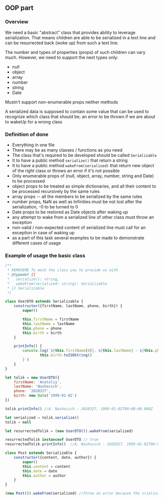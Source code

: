 ## OOP part

### Overview

We need a basic "abstract" class that provides ability to leverage serialization. That means children are able to be
serialized in a text line and can be resurrected back (woke up) from such a text line.

The number and types of properties (props) of such children can vary much. However, we need to support the next types only:

* null
* object
* array
* number
* string
* Date

Mustn't support non-enumerable props neither methods

A serialized data is supposed to contain some value that can be used to recognize which class that should be; an error
to be thrown if we are about to wakeUp for a wrong class

### Definition of done

* Everything in one file
* There may be as many classes / functions as you need
* The class that's required to be developed should be called `Serializable`
* It to have a public method `serialize()` that return a string
* It to have a public method `wakeFrom(serialized)` that return new object of the right class or throws an error if
  it's not possible
* Only enumerable props of (null, object, array, number, string and Date) to be processed
* object props to be treated as simple dictionaries, and all their content to be processed recursively by the same rules
* array props -- all the members to be serialized by the same rules
* number props, NaN as well as Infinities must be not lost after the serialization, -0 to be turned to 0
* Date props to be restored as Date objects after waking up
* any attempt to wake from a serialized line of other class must throw an exception
* non-valid / non-expected content of serialized line must call for an exception in case of waking up
* as a part of this task several examples to be made to demonstrate different cases of usage

### Example of usage the basic class

```javascript
/**
 * REMOVEME To mock the class you to provide us with
 * @typedef {{
 *   serialize(): string,
 *   wakeFrom(serialized: string): Serializable
 * }} Serializable
 */

class UserDTO extends Serializable {
    constructor({firstName, lastName, phone, birth}) {
        super()

        this.firstName = firstName
        this.lastName = lastName
        this.phone = phone
        this.birth = birth
    }

    printInfo() {
        console.log(`${this.firstName[0]}. ${this.lastName} - ${this.phone}, ${
                this.birth.toISOString()
        }`)
    }
}

let tolik = new UserDTO({
    firstName: 'Anatoliy',
    lastName: 'Nashovich',
    phone: '2020327',
    birth: new Date('1999-01-02')
})

tolik.printInfo() //A. Nashovich - 2020327, 1999-01-02T00:00:00.000Z

let serialized = tolik.serialize()
tolik = null

let resurrectedTolik = (new UserDTO()).wakeFrom(serialized)

resurrectedTolik instanceof UserDTO // true
resurrectedTolik.printInfo()  //A. Nashovich - 2020327, 1999-01-02T00:00:00.000Z

class Post extends Serializable {
    constructor({content, date, author}) {
        super()
        this.content = content
        this.date = date
        this.author = author
    }
}

(new Post()).wakeFrom(serialized) //throw an error because the srialized line does contain data for User class
```
